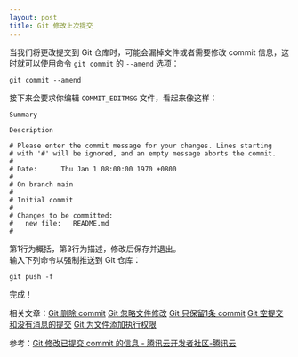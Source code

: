 ```yaml
---
layout: post
title: Git 修改上次提交
---
```


当我们将更改提交到 Git 仓库时，可能会漏掉文件或者需要修改 commit 信息，这时就可以使用命令 `git commit` 的 `--amend` 选项：
```
git commit --amend
```
接下来会要求你编辑 `COMMIT_EDITMSG` 文件，看起来像这样：
```
Summary

Description

# Please enter the commit message for your changes. Lines starting
# with '#' will be ignored, and an empty message aborts the commit.
#
# Date:      Thu Jan 1 08:00:00 1970 +0800
#
# On branch main
#
# Initial commit
#
# Changes to be committed:
#	new file:   README.md
#

```
第1行为概括，第3行为描述，修改后保存并退出。  
输入下列命令以强制推送到 Git 仓库：
```
git push -f
```
完成！

相关文章：[Git 删除 commit](Git-Delete-Commit) [Git 忽略文件修改](Git-skip-worktree) [Git 只保留1条 commit](Git-only-keep-1-commit) [Git 空提交和没有消息的提交](Git-empty-commit-and-empty-message) [Git 为文件添加执行权限](Git-update-index--chmod=+x)

参考：[Git 修改已提交 commit 的信息 - 腾讯云开发者社区-腾讯云](https://cloud.tencent.com/developer/article/1730774)